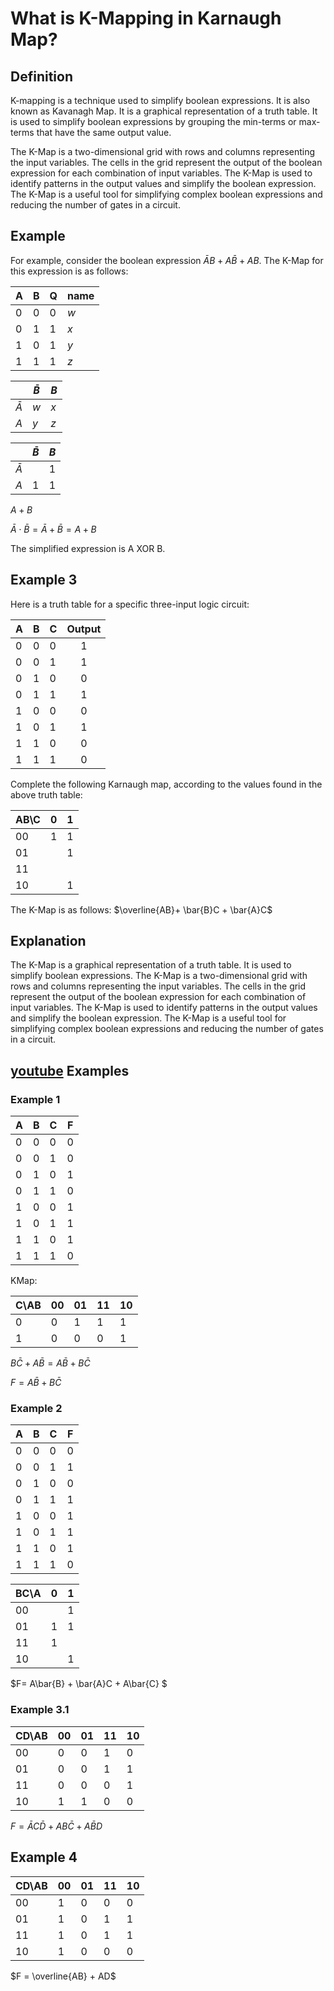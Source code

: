 # What is K-Mapping in Karnaugh Map?

## Definition

K-mapping is a technique used to simplify boolean expressions. It is also known as Kavanagh Map. It is a graphical representation of a truth table. It is used to simplify boolean expressions by grouping the min-terms or max-terms that have the same output value.

The K-Map is a two-dimensional grid with rows and columns representing the input variables. The cells in the grid represent the output of the boolean expression for each combination of input variables. The K-Map is used to identify patterns in the output values and simplify the boolean expression. The K-Map is a useful tool for simplifying complex boolean expressions and reducing the number of gates in a circuit.

## Example

For example, consider the boolean expression $\bar{A}B + A\bar{B} + AB$. The K-Map for this expression is as follows:

| A | B | Q | name  |
| - | - | - | ----- |
| 0 | 0 | 0 | *w* |
| 0 | 1 | 1 | *x* |
| 1 | 0 | 1 | *y* |
| 1 | 1 | 1 | *z* |

|             | $\bar{B}$ | $B$ |
| ----------- | ----------- | ----- |
| $\bar{A}$ | *w*       | *x* |
| $A$       | *y*       | *z* |

|             | $\bar{B}$ | $B$ |
| ----------- | ----------- | ----- |
| $\bar{A}$ |             | 1     |
| $A$       | 1           | 1     |

$A + B$

${\bar{A} \cdot \bar{B}}  = {\bar{A}} + {\bar{B}} = A + B$

The simplified expression is A XOR B.

## Example 3

Here is a truth table for a specific three-input logic circuit:

| A | B | C | Output |
| - | - | - | :----: |
| 0 | 0 | 0 |   1   |
| 0 | 0 | 1 |   1   |
| 0 | 1 | 0 |   0   |
| 0 | 1 | 1 |   1   |
| 1 | 0 | 0 |   0   |
| 1 | 0 | 1 |   1   |
| 1 | 1 | 0 |   0   |
| 1 | 1 | 1 |   0   |

Complete the following Karnaugh  map, according to the values found in the above truth table:

| AB\C | 0 | 1 |
| ---- | - | - |
| 00   | 1 | 1 |
| 01   |   | 1 |
| 11   |   |   |
| 10   |   | 1 |

The K-Map is as follows:
$\overline{AB}+ \bar{B}C + \bar{A}C$

## Explanation

The K-Map is a graphical representation of a truth table. It is used to simplify boolean expressions. The K-Map is a two-dimensional grid with rows and columns representing the input variables. The cells in the grid represent the output of the boolean expression for each combination of input variables. The K-Map is used to identify patterns in the output values and simplify the boolean expression. The K-Map is a useful tool for simplifying complex boolean expressions and reducing the number of gates in a circuit.

## [youtube](https://www.youtube.com/watch?v=RO5alU6PpSU) Examples

### Example 1

| A | B | C | F |
|---|---|---|:-:|
| 0 | 0 | 0 | 0 |
| 0 | 0 | 1 | 0 |
| 0 | 1 | 0 | 1 |
| 0 | 1 | 1 | 0 |
| 1 | 0 | 0 | 1 |
| 1 | 0 | 1 | 1 |
| 1 | 1 | 0 | 1 |
| 1 | 1 | 1 | 0 |

KMap:

| C\AB | 00 | 01 | 11 | 10 |
| ---- | -- | -- | -- | -- |
| 0    | 0  | 1  | 1  | 1  |
| 1    | 0  | 0  | 0  | 1  |

$B\bar{C}+ A\bar{B} = A\bar{B} + B\bar{C}$

$F = A\bar{B} + B\bar{C}$

### Example 2

| A | B | C | F |
|---|---|---|:-:|
| 0 | 0 | 0 | 0 |
| 0 | 0 | 1 | 1 |
| 0 | 1 | 0 | 0 |
| 0 | 1 | 1 | 1 |
| 1 | 0 | 0 | 1 |
| 1 | 0 | 1 | 1 |
| 1 | 1 | 0 | 1 |
| 1 | 1 | 1 | 0 |

| BC\A | 0 | 1 |
| ---- | - | - |
| 00   |   | 1 |
| 01   | 1 | 1 |
| 11   | 1 |   |
| 10   |   | 1 |

$F= A\bar{B} + \bar{A}C + A\bar{C} $

### Example 3.1

| CD\AB | 00 | 01 | 11 | 10 |
| ----- | -- | -- | -- | -- |
| 00    | 0  | 0  | 1  | 0  |
| 01    | 0  | 0  | 1  | 1  |
| 11    | 0  | 0  | 0  | 1  |
| 10    | 1  | 1  | 0  | 0  |

$F = \bar{A}C\bar{D} + AB\bar{C} + A\bar{B}D$

## Example 4

| CD\AB | 00 | 01 | 11 | 10 |
| ----- | -- | -- | -- | -- |
| 00    | 1  | 0  | 0  | 0  |
| 01    | 1  | 0  | 1  | 1  |
| 11    | 1  | 0  | 1  | 1  |
| 10    | 1  | 0  | 0  | 0  |

$F = \overline{AB} + AD$
